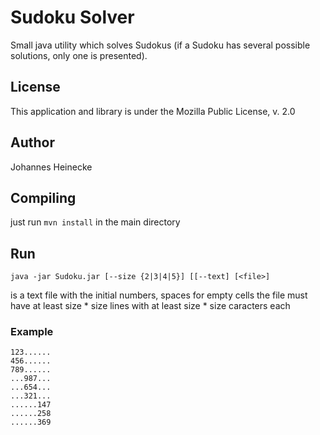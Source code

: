 # Sudoku Solver

Small java utility which solves Sudokus (if a Sudoku has several possible solutions, only one is presented).

## License

This application and library is under the Mozilla Public License, v. 2.0


## Author

Johannes Heinecke

## Compiling

just run `mvn install` in the main directory


## Run

    java -jar Sudoku.jar [--size {2|3|4|5}] [[--text] [<file>]

<file> is a text file with the initial numbers, spaces for empty cells
the file must have at least size * size lines with at least size * size caracters each

### Example ###
    123......
    456......
    789......
    ...987...
    ...654...
    ...321...
    ......147
    ......258
    ......369

